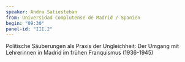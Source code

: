 ```yaml
---
speaker: Andra Satiesteban
from: Universidad Complutense de Madrid / Spanien
begin: "09:30"
panel-id: "III.2"
---
```


Politische Säuberungen als Praxis der Ungleichheit: Der Umgang mit Lehrerinnen in Madrid im frühen Franquismus (1936-1945)


